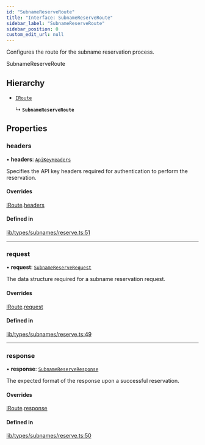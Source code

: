 ```yaml
---
id: "SubnameReserveRoute"
title: "Interface: SubnameReserveRoute"
sidebar_label: "SubnameReserveRoute"
sidebar_position: 0
custom_edit_url: null
---
```


Configures the route for the subname reservation process.

 SubnameReserveRoute

## Hierarchy

- [`IRoute`](IRoute.md)

  ↳ **`SubnameReserveRoute`**

## Properties

### headers

• **headers**: [`ApiKeyHeaders`](ApiKeyHeaders.md)

Specifies the API key headers required for authentication to perform the reservation.

#### Overrides

[IRoute](IRoute.md).[headers](IRoute.md#headers)

#### Defined in

[lib/types/subnames/reserve.ts:51](https://github.com/JustaName-id/JustaName-sdk/blob/0b5bd45/packages/@justaname.id/sdk/src/lib/types/subnames/reserve.ts#L51)

___

### request

• **request**: [`SubnameReserveRequest`](SubnameReserveRequest.md)

The data structure required for a subname reservation request.

#### Overrides

[IRoute](IRoute.md).[request](IRoute.md#request)

#### Defined in

[lib/types/subnames/reserve.ts:49](https://github.com/JustaName-id/JustaName-sdk/blob/0b5bd45/packages/@justaname.id/sdk/src/lib/types/subnames/reserve.ts#L49)

___

### response

• **response**: [`SubnameReserveResponse`](SubnameReserveResponse.md)

The expected format of the response upon a successful reservation.

#### Overrides

[IRoute](IRoute.md).[response](IRoute.md#response)

#### Defined in

[lib/types/subnames/reserve.ts:50](https://github.com/JustaName-id/JustaName-sdk/blob/0b5bd45/packages/@justaname.id/sdk/src/lib/types/subnames/reserve.ts#L50)
